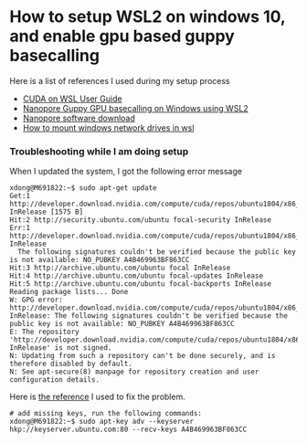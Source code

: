 # How to setup WSL2 on windows 10, and enable gpu based guppy basecalling
Here is a list of references I used during my setup process

- [CUDA on WSL User Guide](https://docs.nvidia.com/cuda/wsl-user-guide/index.html)  
- [Nanopore Guppy GPU basecalling on Windows using WSL2](https://hackmd.io/@Miles/rkYKDHPsO)  
- [Nanopore software download](https://community.nanoporetech.com/downloads)  
- [How to mount windows network drives in wsl](https://www.public-health.uiowa.edu/it/support/kb48568/)

### Troubleshooting while I am doing setup

When I updated the system, I got the following error message

```
xdong@M691822:~$ sudo apt-get update
Get:1 http://developer.download.nvidia.com/compute/cuda/repos/ubuntu1804/x86_64  InRelease [1575 B]
Hit:2 http://security.ubuntu.com/ubuntu focal-security InRelease
Err:1 http://developer.download.nvidia.com/compute/cuda/repos/ubuntu1804/x86_64  InRelease
  The following signatures couldn't be verified because the public key is not available: NO_PUBKEY A4B469963BF863CC
Hit:3 http://archive.ubuntu.com/ubuntu focal InRelease
Hit:4 http://archive.ubuntu.com/ubuntu focal-updates InRelease
Hit:5 http://archive.ubuntu.com/ubuntu focal-backports InRelease
Reading package lists... Done
W: GPG error: http://developer.download.nvidia.com/compute/cuda/repos/ubuntu1804/x86_64  InRelease: The following signatures couldn't be verified because the public key is not available: NO_PUBKEY A4B469963BF863CC
E: The repository 'http://developer.download.nvidia.com/compute/cuda/repos/ubuntu1804/x86_64  InRelease' is not signed.
N: Updating from such a repository can't be done securely, and is therefore disabled by default.
N: See apt-secure(8) manpage for repository creation and user configuration details.
```

Here is [the reference](https://chrisjean.com/fix-apt-get-update-the-following-signatures-couldnt-be-verified-because-the-public-key-is-not-available/) I used to fix the problem.   
```
# add missing keys, run the following commands:
xdong@M691822:~$ sudo apt-key adv --keyserver hkp://keyserver.ubuntu.com:80 --recv-keys A4B469963BF863CC
```

